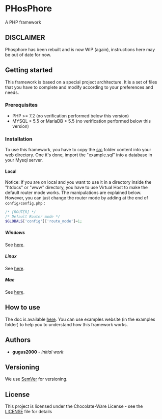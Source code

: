 # PHosPhore
 
 A PHP framework

## DISCLAIMER

Phosphore has been rebuilt and is now WIP (again), instructions here may be out of date for now.

## Getting started

This framework is based on a special project architecture. It is a set of files that you have to complete and modify according to your preferences and needs.

### Prerequisites

* PHP >= 7.2 (no verification performed below this version)
* MYSQL > 5.5 or MariaDB > 5.5 (no verification performed below this version)

### Installation

To use this framework, you have to copy the [src](https://github.com/gugus2000/PHosPhore/tree/dev/src) folder content into your web directory. One it's done, import the "example.sql" into a database in your Mysql server.

#### Local

Notice: if you are on local and you want to use it in a directory inside the "htdocs" or "www" directory, you have to use Virtual Host to make the default router mode works. The manipulations are explained below. However, you can just change the router mode by adding at the end of ``config/config.php`` :
```php
/* [ROUTER] */
/* Default Router mode */
$GLOBALS['config']['route_mode']=1;
```

##### Windows

See [here](https://stackoverflow.com/questions/2658173/setup-apache-virtualhost-windows).

##### Linux

See [here](https://thelinuxos.com/how-to-setup-apache-virtual-hosts-on-ubuntu-18-04-and-16-04/).

##### Mac
See [here](https://jasonmccreary.me/articles/configure-apache-virtualhost-mac-os-x/).

## How to use

The doc is available [here](https://www.phosphore.org).
You can use examples website (in the examples folder) to help you to understand how this framework works.

## Authors

* **gugus2000** - *initial work*

## Versioning

We use [SemVer](http://semver.org/) for versioning.

## License

This project is licensed under the Chocolate-Ware License - see the [LICENSE](LICENSE) file for details
